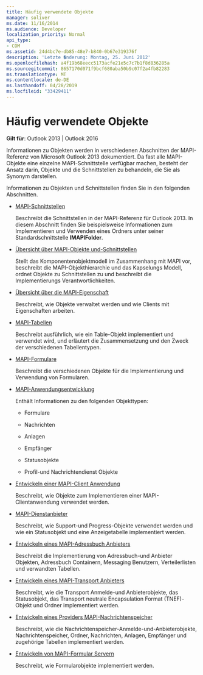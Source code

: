 ```yaml
---
title: Häufig verwendete Objekte
manager: soliver
ms.date: 11/16/2014
ms.audience: Developer
localization_priority: Normal
api_type:
- COM
ms.assetid: 24d4bc7e-db85-48e7-b840-0b67e319376f
description: 'Letzte �nderung: Montag, 25. Juni 2012'
ms.openlocfilehash: a4f19b68eecc5173acfe21e5c7c7b1f8d836285a
ms.sourcegitcommit: 8657170d071f9bcf680aba50b9c07f2a4fb82283
ms.translationtype: MT
ms.contentlocale: de-DE
ms.lasthandoff: 04/28/2019
ms.locfileid: "33429411"
---
```

# <a name="commonly-used-objects"></a>Häufig verwendete Objekte

  
  
**Gilt für**: Outlook 2013 | Outlook 2016 
  
Informationen zu Objekten werden in verschiedenen Abschnitten der MAPI-Referenz von Microsoft Outlook 2013 dokumentiert. Da fast alle MAPI-Objekte eine einzelne MAPI-Schnittstelle verfügbar machen, besteht der Ansatz darin, Objekte und die Schnittstellen zu behandeln, die Sie als Synonym darstellen.
  
Informationen zu Objekten und Schnittstellen finden Sie in den folgenden Abschnitten.
  
- [MAPI-Schnittstellen](mapi-interfaces.md)
    
    Beschreibt die Schnittstellen in der MAPI-Referenz für Outlook 2013. In diesem Abschnitt finden Sie beispielsweise Informationen zum Implementieren und Verwenden eines Ordners unter seiner Standardschnittstelle **IMAPIFolder**.
    
- [Übersicht über MAPI-Objekte und-Schnittstellen](mapi-object-and-interface-overview.md)
    
    Stellt das Komponentenobjektmodell im Zusammenhang mit MAPI vor, beschreibt die MAPI-Objekthierarchie und das Kapselungs Modell, ordnet Objekte zu Schnittstellen zu und beschreibt die Implementierungs Verantwortlichkeiten.
    
- [Übersicht über die MAPI-Eigenschaft](mapi-property-overview.md)
    
    Beschreibt, wie Objekte verwaltet werden und wie Clients mit Eigenschaften arbeiten.
    
- [MAPI-Tabellen](mapi-tables.md)
    
    Beschreibt ausführlich, wie ein Table-Objekt implementiert und verwendet wird, und erläutert die Zusammensetzung und den Zweck der verschiedenen Tabellentypen.
    
- [MAPI-Formulare](mapi-forms.md)
    
    Beschreibt die verschiedenen Objekte für die Implementierung und Verwendung von Formularen.
    
- [MAPI-Anwendungsentwicklung](mapi-application-development.md)
    
    Enthält Informationen zu den folgenden Objekttypen:
    
  - Formulare
    
  - Nachrichten
    
  - Anlagen
    
  - Empfänger
    
  - Statusobjekte
    
  - Profil-und Nachrichtendienst Objekte
    
- [Entwickeln einer MAPI-Client Anwendung](developing-a-mapi-client-application.md)
    
    Beschreibt, wie Objekte zum Implementieren einer MAPI-Clientanwendung verwendet werden.
    
- [MAPI-Dienstanbieter](mapi-service-providers.md)
    
    Beschreibt, wie Support-und Progress-Objekte verwendet werden und wie ein Statusobjekt und eine Anzeigetabelle implementiert werden.
    
- [Entwickeln eines MAPI-Adressbuch Anbieters](developing-a-mapi-address-book-provider.md)
    
    Beschreibt die Implementierung von Adressbuch-und Anbieter Objekten, Adressbuch Containern, Messaging Benutzern, Verteilerlisten und verwandten Tabellen.
    
- [Entwickeln eines MAPI-Transport Anbieters](developing-a-mapi-transport-provider.md)
    
    Beschreibt, wie die Transport Anmelde-und Anbieterobjekte, das Statusobjekt, das Transport neutrale Encapsulation Format (TNEF)-Objekt und Ordner implementiert werden.
    
- [Entwickeln eines Providers MAPI-Nachrichtenspeicher](developing-a-mapi-message-store-provider.md)
    
    Beschreibt, wie die Nachrichtenspeicher-Anmelde-und-Anbieterobjekte, Nachrichtenspeicher, Ordner, Nachrichten, Anlagen, Empfänger und zugehörige Tabellen implementiert werden.
    
- [Entwickeln von MAPI-Formular Servern](developing-mapi-form-servers.md)
    
    Beschreibt, wie Formularobjekte implementiert werden.
    

